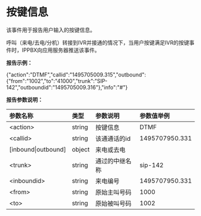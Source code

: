 # 按键信息

该事件用于报告用户输入的按键信息。

呼叫（来电/去电/分机）转接到IVR并接通的情况下，当用户按键满足IVR的按键事件时，IPPBX向应用服务器推送该事件。

**报告示例：**

{"action":"DTMF","callid":"1495705009.315","outbound":{"from":"1002","to":"41000","trunk":"SIP-142","outboundid":"1495705009.316"},"info":"\#"}

**报告参数说明：**

| 参数名称 | 类型 | 参数说明 | 参数值举例 |
| :--- | :--- | :--- | :--- |
| &lt;action&gt; | string | 按键信息 | DTMF |
| &lt;callid&gt; | string | 该通通话的id | 1495707950.331 |
| \[inbound\|outbound\] | object | 来电或去电 |  |
| &lt;trunk&gt; | string | 通过的中继名称 | sip-142 |
| &lt;inboundid&gt; | string | 来电编号 | 1495707950.331 |
| &lt;from&gt; | string | 原始主叫号码 | 1000 |
| &lt;to&gt; | string | 原始被叫号码 | 1002 |



